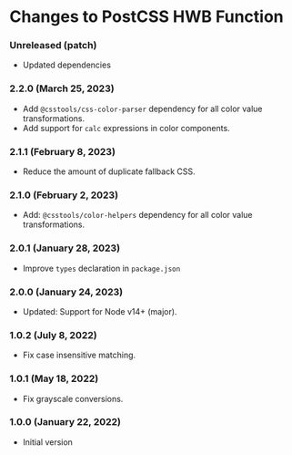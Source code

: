 # Changes to PostCSS HWB Function

### Unreleased (patch)

- Updated dependencies

### 2.2.0 (March 25, 2023)

- Add `@csstools/css-color-parser` dependency for all color value transformations.
- Add support for `calc` expressions in color components.

### 2.1.1 (February 8, 2023)

- Reduce the amount of duplicate fallback CSS.

### 2.1.0 (February 2, 2023)

- Add: `@csstools/color-helpers` dependency for all color value transformations.

### 2.0.1 (January 28, 2023)

- Improve `types` declaration in `package.json`

### 2.0.0 (January 24, 2023)

- Updated: Support for Node v14+ (major).

### 1.0.2 (July 8, 2022)

- Fix case insensitive matching.

### 1.0.1 (May 18, 2022)

- Fix grayscale conversions.

### 1.0.0 (January 22, 2022)

- Initial version
